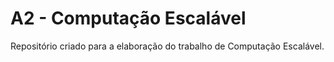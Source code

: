 # A2 - Computação Escalável

Repositório criado para a elaboração do trabalho de Computação Escalável.
